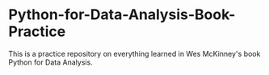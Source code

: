 # Python-for-Data-Analysis-Book-Practice
This is a practice repository on everything learned in Wes McKinney's book Python for Data Analysis.
